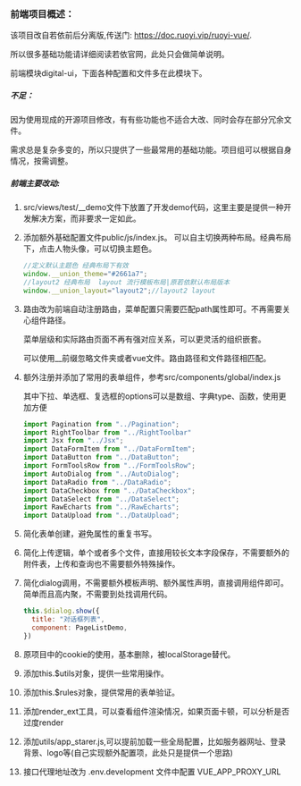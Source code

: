 ### 前端项目概述：

该项目改自若依前后分离版,传送门: https://doc.ruoyi.vip/ruoyi-vue/.

所以很多基础功能请详细阅读若依官网，此处只会做简单说明。

前端模块digital-ui，下面各种配置和文件多在此模块下。



##### 不足：

因为使用现成的开源项目修改，有有些功能也不适合大改、同时会存在部分冗余文件。

需求总是复杂多变的，所以只提供了一些最常用的基础功能。项目组可以根据自身情况，按需调整。



##### 前端主要改动:

1. src/views/test/__demo文件下放置了开发demo代码，这里主要是提供一种开发解决方案，而非要求一定如此。

2. 添加额外基础配置文件public/js/index.js。 可以自主切换两种布局。经典布局下，点击人物头像，可以切换主题色。

   ```javascript
   //定义默认主题色 经典布局下有效
   window.__union_theme="#2661a7";
   //layout2 经典布局  layout 流行模板布局|原若依默认布局版本
   window.__union_layout="layout2";//layout2 layout
   ```

   

3. 路由改为前端自动注册路由，菜单配置只需要匹配path属性即可。不再需要关心组件路径。

   菜单层级和实际路由页面不再有强对应关系，可以更灵活的组织嵌套。

   可以使用__前缀忽略文件夹或者vue文件。路由路径和文件路径相匹配。

4. 额外注册并添加了常用的表单组件，参考src/components/global/index.js

   其中下拉、单选框、复选框的options可以是数组、字典type、函数，使用更加方便
   

   ```javascript
   import Pagination from "../Pagination";
   import RightToolbar from "../RightToolbar"
   import Jsx from "../Jsx";
   import DataFormItem from "../DataFormItem";
   import DataButton from "../DataButton";
   import FormToolsRow from "../FormToolsRow";
   import AutoDialog from "../AutoDialog";
   import DataRadio from "../DataRadio";
   import DataCheckbox from "../DataCheckbox";
   import DataSelect from "../DataSelect";
   import RawEcharts from "../RawEcharts";
   import DataUpload from "../DataUpload";
   
   ```

5. 简化表单创建，避免属性的重复书写。

6. 简化上传逻辑，单个或者多个文件，直接用较长文本字段保存，不需要额外的附件表，上传和查询也不需要额外特殊操作。

7. 简化dialog调用，不需要额外模板声明、额外属性声明，直接调用组件即可。简单而且高内聚，不需要到处找调用代码。

   ```javascript
   this.$dialog.show({
     title: "对话框列表",
     component: PageListDemo,
   })
   ```

8. 原项目中的cookie的使用，基本删除，被localStorage替代。

9. 添加this.$utils对象，提供一些常用操作。

10. 添加this.$rules对象，提供常用的表单验证。

11. 添加render_ext工具，可以查看组件渲染情况，如果页面卡顿，可以分析是否过度render

12. 添加utils/app_starer.js,可以提前加载一些全局配置，比如服务器网址、登录背景、logo等(自己实现额外配置项，此处只是提供一个思路)

13. 接口代理地址改为 .env.development 文件中配置 VUE_APP_PROXY_URL

